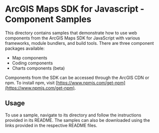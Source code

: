 # ArcGIS Maps SDK for Javascript - Component Samples
 
This directory contains samples that demonstrate how to use web components from the ArcGIS Maps SDK for JavaScript with various frameworks, module bundlers, and build tools. There are three component packages available:
 
- Map components
- Coding components
- Charts components (beta)
 
Components from the SDK can be accessed through the ArcGIS CDN or npm. To install npm, visit [https://www.npmjs.com/get-npm](https://www.npmjs.com/get-npm).

## Usage
To use a sample, navigate to its directory and follow the instructions provided in its README. The samples can also be downloaded using the links provided in the respective README files.